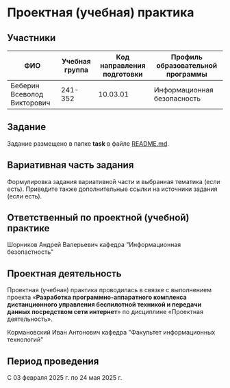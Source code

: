 # Проектная (учебная) практика

## Участники

| ФИО | Учебная группа | Код направления подготовки | Профиль образовательной программы |
|-|-|-|-|
| Беберин Всеволод Викторович | 241-352 |10.03.01|Информационная безопасность|

## Задание

Задание размещено в папке **task** в файле [README.md](task/README.md).

## Вариативная часть задания

Формулировка задания вариативной части и выбранная тематика (если есть). Приведите также дополнительные ссылки на источники задания (если есть).

## Ответственный по проектной (учебной) практике

Шорников Андрей Валерьевич кафедра "Информационная безопастность"

## Проектная деятельность

Проектная (учебная) практика проводилась в связке с выполнением проекта «**Разработка программно-аппаратного комплекса дистанционного управления беспилотной техникой и передачи данных посредством сети интернет**» по дисциплине «Проектная деятельность».

Кормановский Иван Антонович кафедра "Факультет информационных технологий"

## Период проведения

С 03 февраля 2025 г. по 24 мая 2025 г.
